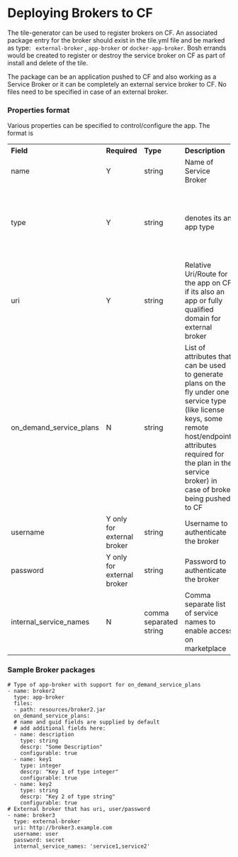 # Deploying Brokers to CF

The tile-generator can be used to register brokers on CF. An associated package entry for the broker should exist in the tile.yml file and be marked as type: ` external-broker` , `app-broker` or `docker-app-broker`. Bosh errands would be created to register or destroy the service broker on CF as part of install and delete of the tile.

The package can be an application pushed to CF and also working as a Service Broker or it can be completely an external service broker to CF. No files need to be specified in case of an external broker.

### Properties format
Various properties can be specified to control/configure the app. The format is

<table>
  <tr align="left">
    <th> Field </th>
    <th> Required </th>
    <th> Type </th>
    <th> Description </th>
    <th> Default </th>
  </tr>
  <tr>
    <td> name </td>
    <td> Y </td>
    <td> string </td>
    <td> Name of Service Broker </td>
    <td>  </td>
  </tr>
  <tr>
    <td> type </td>
    <td> Y </td>
    <td> string </td>
    <td> denotes its an app type </td>
    <td> can be `external-broker` or `app-broker` or `docker-app-broker`</td>
  </tr>
  <tr>
    <td> uri </td>
    <td> Y  </td>
    <td> string </td>
    <td> Relative Uri/Route for the app on CF if its also an app or fully qualified domain for external broker </td>
    <td> </td>
  </tr>
  <tr>
    <td> on_demand_service_plans </td>
    <td> N  </td>
    <td> string </td>
    <td> List of attributes that can be used to generate plans on the fly under one service type (like license keys, some remote host/endpoint, attributes required for the plan in the service broker) in case of broker being pushed to CF </td>
    <td> </td>
  </tr>
  <tr>
    <td> username </td>
    <td> Y only for external broker </td>
    <td> string </td>
    <td> Username to authenticate the broker </td>
    <td>  </td>
  </tr>
  <tr>
    <td> password </td>
    <td> Y only for external broker </td>
    <td> string </td>
    <td> Password to authenticate the broker </td>
    <td>  </td>
  </tr>
  <tr>
    <td> internal_service_names </td>
    <td> N </td>
    <td> comma separated string </td>
    <td> Comma separate list of service names to enable access on marketplace</td>
    <td>  </td>
  </tr>
</table>

### Sample Broker packages
```
# Type of app-broker with support for on_demand_service_plans
- name: broker2
  type: app-broker
  files:
  - path: resources/broker2.jar
  on_demand_service_plans:
  # name and guid fields are supplied by default
  # add additional fields here:
  - name: description
    type: string
    descrp: "Some Description"
    configurable: true
  - name: key1
    type: integer
    descrp: "Key 1 of type integer"
    configurable: true
  - name: key2
    type: string
    descrp: "Key 2 of type string"
    configurable: true
# External broker that has uri, user/password
- name: broker3
  type: external-broker
  uri: http://broker3.example.com
  username: user
  password: secret
  internal_service_names: 'service1,service2'
```
